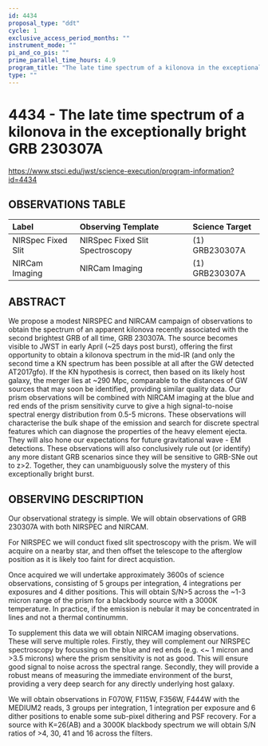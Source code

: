 ```yaml
---
id: 4434
proposal_type: "ddt"
cycle: 1
exclusive_access_period_months: ""
instrument_mode: ""
pi_and_co_pis: ""
prime_parallel_time_hours: 4.9
program_title: "The late time spectrum of a kilonova in the exceptionally bright GRB 230307A"
type: ""
---
```

# 4434 - The late time spectrum of a kilonova in the exceptionally bright GRB 230307A
https://www.stsci.edu/jwst/science-execution/program-information?id=4434
## OBSERVATIONS TABLE
| Label | Observing Template | Science Target |
| :------------------ | :------------------------------- | :----------------- |
| NIRSpec Fixed Slit | NIRSpec Fixed Slit Spectroscopy | (1) GRB230307A |
| NIRCam Imaging | NIRCam Imaging | (1) GRB230307A |

## ABSTRACT

We propose a modest NIRSPEC and NIRCAM campaign of observations to obtain the spectrum of an apparent kilonova recently associated with the second brightest GRB of all time, GRB 230307A. The source becomes visible to JWST in early April (~25 days post burst), offering the first opportunity to obtain a kilonova spectrum in the mid-IR (and only the second time a KN spectrum has been possible at all after the GW detected AT2017gfo). If the KN hypothesis is correct, then based on its likely host galaxy, the merger lies at ~290 Mpc, comparable to the distances of GW sources that may soon be identified, providing similar quality data. Our prism observations will be combined with NIRCAM imaging at the blue and red ends of the prism sensitivity curve to give a high signal-to-noise spectral energy distribution from 0.5-5 microns. These observations will characterise the bulk shape of the emission and search for discrete spectral features which can diagnose the properties of the heavy element ejecta. They will also hone our expectations for future gravitational wave - EM detections. These observations will also conclusively rule out (or identify) any more distant GRB scenarios since they will be sensitive to GRB-SNe out to z>2. Together, they can unambiguously solve the mystery of this exceptionally bright burst.

## OBSERVING DESCRIPTION

Our observational strategy is simple. We will obtain observations of GRB 230307A with both NIRSPEC and NIRCAM.

For NIRSPEC we will conduct fixed slit spectroscopy with the prism. We will acquire on a nearby star, and then offset the telescope to the afterglow position as it is likely too faint for direct acquistion.

Once acquired we will undertake approximately 3600s of science observations, consisting of 5 groups per integration, 4 integrations per exposures and 4 dither positions. This will obtain S/N>5 across the ~1-3 micron range of the prism for a blackbody source with a 3000K temperature. In practice, if the emission is nebular it may be concentrated in lines and not a thermal continummn.

To supplement this data we will obtain NIRCAM imaging observations. These will serve multiple roles. Firstly, they will complement our NIRSPEC spectroscopy by focussing on the blue and red ends (e.g. <~ 1 micron and >3.5 microns) where the prism sensitivity is not as good. This will ensure good signal to noise across the spectral range. Secondly, they will provide a robust means of measuring the immediate environment of the burst, providing a very deep search for any directly underlying host galaxy.

We will obtain observations in F070W, F115W, F356W, F444W with the MEDIUM2 reads, 3 groups per integration, 1 integration per exposure and 6 dither positions to enable some sub-pixel dithering and PSF recovery. For a source with K=26(AB) and a 3000K blackbody spectrum we will obtain S/N ratios of >4, 30, 41 and 16 across the filters.